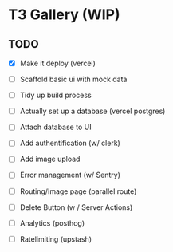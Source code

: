 # T3 Gallery (WIP)

## TODO

 - [x] Make it deploy (vercel)
 - [ ] Scaffold basic ui with mock data
 - [ ] Tidy up build process
 - [ ] Actually set up a database (vercel postgres)
 - [ ] Attach database to UI
 - [ ] Add authentification (w/ clerk)
 - [ ] Add image upload
 - [ ] Error management (w/ Sentry)
 - [ ] Routing/Image page (parallel route)
 - [ ] Delete Button (w / Server Actions)
 - [ ] Analytics (posthog)
 - [ ] Ratelimiting (upstash)


